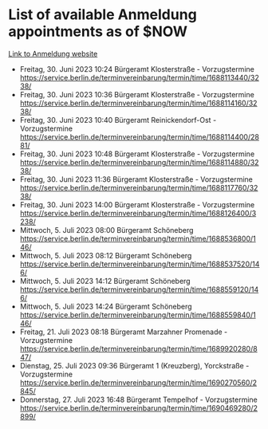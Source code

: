 # List of available Anmeldung appointments as of $NOW
[Link to Anmeldung website](https://service.berlin.de/terminvereinbarung/termin/tag.php?termin=1&anliegen[]=120686&dienstleisterlist=122210,122217,327316,122219,327312,122227,327314,122231,327346,122243,327348,122254,122252,329742,122260,329745,122262,329748,122271,327278,122273,327274,122277,327276,330436,122280,327294,122282,327290,122284,327292,122291,327270,122285,327266,122286,327264,122296,327268,150230,329760,122297,327286,122294,327284,122312,329763,122314,329775,122304,327330,122311,327334,122309,327332,317869,122281,327352,122279,329772,122283,122276,327324,122274,327326,122267,329766,122246,327318,122251,327320,122257,327322,122208,327298,122226,327300&herkunft=http%3A%2F%2Fservice.berlin.de%2Fdienstleistung%2F120686%2F)
- Freitag, 30. Juni 2023 10:24 Bürgeramt Klosterstraße - Vorzugstermine https://service.berlin.de/terminvereinbarung/termin/time/1688113440/3238/
- Freitag, 30. Juni 2023 10:36 Bürgeramt Klosterstraße - Vorzugstermine https://service.berlin.de/terminvereinbarung/termin/time/1688114160/3238/
- Freitag, 30. Juni 2023 10:40 Bürgeramt Reinickendorf-Ost - Vorzugstermine https://service.berlin.de/terminvereinbarung/termin/time/1688114400/2881/
- Freitag, 30. Juni 2023 10:48 Bürgeramt Klosterstraße - Vorzugstermine https://service.berlin.de/terminvereinbarung/termin/time/1688114880/3238/
- Freitag, 30. Juni 2023 11:36 Bürgeramt Klosterstraße - Vorzugstermine https://service.berlin.de/terminvereinbarung/termin/time/1688117760/3238/
- Freitag, 30. Juni 2023 14:00 Bürgeramt Klosterstraße - Vorzugstermine https://service.berlin.de/terminvereinbarung/termin/time/1688126400/3238/
- Mittwoch, 5. Juli 2023 08:00 Bürgeramt Schöneberg https://service.berlin.de/terminvereinbarung/termin/time/1688536800/146/
- Mittwoch, 5. Juli 2023 08:12 Bürgeramt Schöneberg https://service.berlin.de/terminvereinbarung/termin/time/1688537520/146/
- Mittwoch, 5. Juli 2023 14:12 Bürgeramt Schöneberg https://service.berlin.de/terminvereinbarung/termin/time/1688559120/146/
- Mittwoch, 5. Juli 2023 14:24 Bürgeramt Schöneberg https://service.berlin.de/terminvereinbarung/termin/time/1688559840/146/
- Freitag, 21. Juli 2023 08:18 Bürgeramt Marzahner Promenade - Vorzugstermine https://service.berlin.de/terminvereinbarung/termin/time/1689920280/847/
- Dienstag, 25. Juli 2023 09:36 Bürgeramt 1 (Kreuzberg), Yorckstraße - Vorzugstermine https://service.berlin.de/terminvereinbarung/termin/time/1690270560/2845/
- Donnerstag, 27. Juli 2023 16:48 Bürgeramt Tempelhof - Vorzugstermine https://service.berlin.de/terminvereinbarung/termin/time/1690469280/2899/
